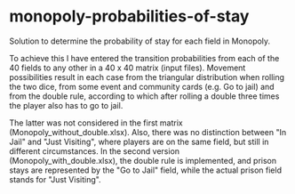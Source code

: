 # monopoly-probabilities-of-stay

Solution to determine the probability of stay for each field in Monopoly.

To achieve this I have entered the transition probabilities from each of the 40 fields to any other in a 40 x 40 matrix (input files).
Movement possibilities result in each case from the triangular distribution when rolling the two dice, from some event and community cards (e.g. Go to jail) and from the double rule, according to which after rolling a double three times the player also has to go to jail.

The latter was not considered in the first matrix (Monopoly_without_double.xlsx). 
Also, there was no distinction between "In Jail" and "Just Visiting", where players are on the same field, but still in different circumstances.
In the second version (Monopoly_with_double.xlsx), the double rule is implemented, and prison stays are represented by the "Go to Jail" field, while the actual prison field stands for "Just Visiting".
